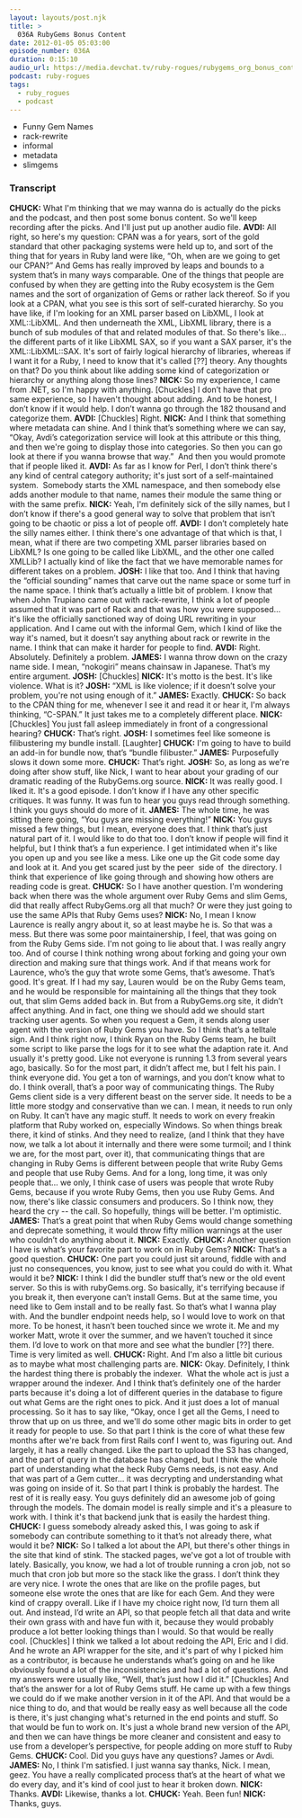 ```yaml
---
layout: layouts/post.njk
title: >
  036A RubyGems Bonus Content
date: 2012-01-05 05:03:00
episode_number: 036A
duration: 0:15:10
audio_url: https://media.devchat.tv/ruby-rogues/rubygems_org_bonus_content.mp3
podcast: ruby-rogues
tags:
  - ruby_rogues
  - podcast
---
```


- Funny Gem Names
- rack-rewrite
- informal
- metadata
- slimgems

### Transcript

**CHUCK:** What I'm thinking that we may wanna do is actually do the picks and the podcast, and then post some bonus content. So we'll keep recording after the picks. And I'll just put up another audio file. **AVDI:** All right, so here's my question: CPAN was a for years, sort of the gold standard that other packaging systems were held up to, and sort of the thing that for years in Ruby land were like, “Oh, when are we going to get our CPAN?” And Gems has really improved by leaps and bounds to a system that’s in many ways comparable. One of the things that people are confused by when they are getting into the Ruby ecosystem is the Gem names and the sort of organization of Gems or rather lack thereof. So if you look at a CPAN, what you see is this sort of self-curated hierarchy. So you have like, if I'm looking for an XML parser based on LibXML, I look at XML::LibXML. And then underneath the XML, LibXML library, there is a bunch of sub modules of that and related modules of that. So there's like… the different parts of it like LibXML SAX, so if you want a SAX parser, it's the XML::LibXML::SAX. It's sort of fairly logical hierarchy of libraries, whereas if I want it for a Ruby, I need to know that it's called [??] theory. Any thoughts on that? Do you think about like adding some kind of categorization or hierarchy or anything along those lines? **NICK:** So my experience, I came from .NET, so I'm happy with anything. [Chuckles] I don’t have that pro same experience, so I haven't thought about adding. And to be honest, I don’t know if it would help. I don’t wanna go through the 182 thousand and categorize them. **AVDI:** [Chuckles] Right. **NICK:** And I think that something&nbsp; where metadata can shine. And I think that’s something where we can say, “Okay, Avdi’s categorization service will look at this attribute or this thing, and then we're going to display those into categories. So then you can go look at there if you wanna browse that way.”&nbsp; And then you would promote that if people liked it. **AVDI:** As far as I know for Perl, I don’t think there's any kind of central category authority; it's just sort of a self-maintained system.&nbsp; Somebody starts the XML namespace, and then somebody else adds another module to that name, names their module the same thing or with the same prefix. **NICK:** Yeah, I'm definitely sick of the silly names, but I don’t know if there's a good general way to solve that problem that isn’t going to be chaotic or piss a lot of people off. **AVDI:** I don’t completely hate the silly names either. I think there's one advantage of that which is that, I mean, what if there are two competing XML parser libraries based on LibXML? Is one going to be called like LibXML, and the other one called XMLLib? I actually kind of like the fact that we have memorable names for different takes on a problem. **JOSH:** I like that too. And I think that having the “official sounding” names that carve out the name space or some turf in the name space. I think that’s actually a little bit of problem. I know that when John Trupiano came out with rack-rewrite, I think a lot of people assumed that it was part of Rack and that was how you were supposed… it's like the officially sanctioned way of doing URL rewriting in your application. And I came out with the informal Gem, which I kind of like the way it's named, but it doesn’t say anything about rack or rewrite in the name. I think that can make it harder for people to find. **AVDI:** Right. Absolutely. Definitely a problem. **JAMES:** I wanna throw down on the crazy name side. I mean, “nokogiri” means chainsaw in Japanese. That’s my entire argument. **JOSH:** [Chuckles] **NICK:** It's motto is the best. It's like violence. What is it? **JOSH:** “XML is like violence; if it doesn’t solve your problem, you're not using enough of it.” **JAMES:** Exactly. **CHUCK:** So back to the CPAN thing for me, whenever I see it and read it or hear it, I'm always thinking, “C-SPAN.” It just takes me to a completely different place. **NICK:** [Chuckles] You just fall asleep immediately in front of a congressional hearing? **CHUCK:** That’s right. **JOSH:** I sometimes feel like someone is filibustering my bundle install. [Laughter] **CHUCK:** I'm going to have to build an add-in for bundle now, that’s “bundle filibuster.” **JAMES:** Purposefully slows it down some more. **CHUCK:** That’s right. **JOSH:** So, as long as we're doing after show stuff, like Nick, I want to hear about your grading of our dramatic reading of the RubyGems.org source. **NICK:** It was really good. I liked it. It's a good episode. I don’t know if I have any other specific critiques. It was funny. It was fun to hear you guys read through something. I think you guys should do more of it. **JAMES:** The whole time, he was sitting there going, “You guys are missing everything!” **NICK:** You guys missed a few things, but I mean, everyone does that. I think that’s just natural part of it. I would like to do that too. I don’t know if people will find it helpful, but I think that’s a fun experience. I get intimidated when it's like you open up and you see like a mess. Like one up the Git code some day and look at it. And you get scared just by the peer&nbsp; side of&nbsp; the directory. I think that experience of like going through and showing how others are reading code is great. **CHUCK:** So I have another question. I'm wondering back when there was the whole argument over Ruby Gems and slim Gems, did that really affect RubyGems.org all that much? Or were they just going to use the same APIs that Ruby Gems uses? **NICK:** No, I mean I know Laurence is really angry about it, so at least maybe he is. So that was a mess. But there was some poor maintainership, I feel, that was going on from the Ruby Gems side. I'm not going to lie about that. I was really angry too. And of course I think nothing wrong about forking and going your own direction and making sure that things work. And if that means work for Laurence, who’s the guy that wrote some Gems, that’s awesome. That’s good. It's great. If I had my say, Lauren would&nbsp; be on the Ruby Gems team, and he would be responsible for maintaining all the things that they took out, that slim Gems added back in. But from a RubyGems.org site, it didn’t affect anything. And in fact, one thing we should add we should start tracking user agents. So when you request a Gem, it sends along user agent with the version of Ruby Gems you have. So I think that’s a telltale sign. And I think right now, I think Ryan on the Ruby Gems team, he built some script to like parse the logs for it to see what the adaption rate it. And usually it's pretty good. Like not everyone is running 1.3 from several years ago, basically. So for the most part, it didn’t affect me, but I felt his pain. I think everyone did. You get a ton of warnings, and you don’t know what to do. I think overall, that’s a poor way of communicating things. The Ruby Gems client side is a very different beast on the server side. It needs to be a little more stodgy and conservative than we can. I mean, it needs to run only on Ruby. It can’t have any magic stuff. It needs to work on every freakin platform that Ruby worked on, especially Windows. So when things break there, it kind of stinks. And they need to realize, (and I think that they have now, we talk a lot about it internally and there were some turmoil; and I think we are, for the most part, over it), that communicating things that are changing in Ruby Gems is different between people that write Ruby Gems and people that use Ruby Gems. And for a long, long time, it was only people that… we only, I think case of users was people that wrote Ruby Gems, because if you wrote Ruby Gems, then you use Ruby Gems. And now, there's like classic consumers and producers. So I think now, they heard the cry -- the call. So hopefully, things will be better. I'm optimistic. **JAMES:** That’s a great point that when Ruby Gems would change something and deprecate something, it would throw fifty million warnings at the user who couldn’t do anything about it. **NICK:** Exactly. **CHUCK:** Another question I have is what’s your favorite part to work on in Ruby Gems? **NICK:** That’s a good question. **CHUCK:** One part you could just sit around, fiddle with and just no consequences, you know, just to see what you could do with it. What would it be? **NICK:** I think I did the bundler stuff that’s new or the old event server. So this is with rubyGems.org. So basically, it's terrifying because if you break it, then everyone can’t install Gems. But at the same time, you need like to Gem install and to be really fast. So that’s what I wanna play with. And the bundler endpoint needs help, so I would love to work on that more. To be honest, it hasn’t been touched since we wrote it. Me and my worker Matt, wrote it over the summer, and we haven’t touched it since them. I’d love to work on that more and see what the bundler [??] there. Time is very limited as well. **CHUCK:** Right. And I'm also a little bit curious as to maybe what most challenging parts are. **NICK:** Okay. Definitely, I think the hardest thing there is probably the indexer.&nbsp; What the whole act is just a wrapper around the indexer. And I think that’s definitely one of the harder parts because it's doing a lot of different queries in the database to figure out what Gems are the right ones to pick. And it just does a lot of manual processing. So it has to say like, “Okay, once I get all the Gems, I need to throw that up on us three, and we'll do some other magic bits in order to get it ready for people to use. So that part I think is the core of what these few months after we're back from first Rails conf I went to, was figuring out. And largely, it has a really changed. Like the part to upload the S3 has changed, and the part of query in the database has changed, but I think the whole part of understanding what the heck Ruby Gems needs, is not easy. And that was part of a Gem cutter… it was decrypting and understanding what was going on inside of it. So that part I think is probably the hardest. The rest of it is really easy. You guys definitely did an awesome job of going through the models. The domain model is really simple and it's a pleasure to work with. I think it's that backend junk that is easily the hardest thing. **CHUCK:** I guess somebody already asked this, I was going to ask if somebody can contribute something to it that’s not already there, what would it be? **NICK:** So I talked a lot about the API, but there's other things in the site that kind of stink. The stacked pages, we've got a lot of trouble with lately. Basically, you know, we had a lot of trouble running a cron job, not so much that cron job but more so the stack like the grass. I don’t think they are very nice. I wrote the ones that are like on the profile pages, but someone else wrote the ones that are like for each Gem. And they were kind of crappy overall. Like if I have my choice right now, I’d turn them all out. And instead, I’d write an API, so that people fetch all that data and write their own grass with and have fun with it, because they would probably produce a lot better looking things than I would. So that would be really cool. [Chuckles] I think we talked a lot about redoing the API, Eric and I did. And he wrote an API wrapper for the site, and it's part of why I picked him as a contributor, is because he understands what’s going on and he like obviously found a lot of the inconsistencies and had a lot of questions. And my answers were usually like, “Well, that’s just how I did it.” [Chuckles] And that’s the answer for a lot of Ruby Gems stuff. He came up with a few things we could do if we make another version in it of the API. And that would be a nice thing to do, and that would be really easy as well because all the code is there, it's just changing what's returned in the end points and stuff. So that would be fun to work on. It's just a whole brand new version of the API, and then we can have things be more cleaner and consistent and easy to use from a developer’s perspective, for people adding on more stuff to Ruby Gems. **CHUCK:** Cool. Did you guys have any questions? James or Avdi. **JAMES:** No, I think I'm satisfied. I just wanna say thanks, Nick. I mean, geez. You have a really complicated process that’s at the heart of what we do every day, and it's kind of cool just to hear it broken down. **NICK:** Thanks. **AVDI:** Likewise, thanks a lot. **CHUCK:** Yeah. Been fun! **NICK:** Thanks, guys.
